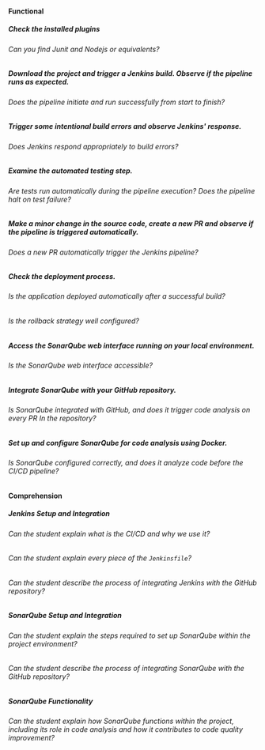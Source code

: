 #### Functional

##### Check the installed plugins

###### Can you find Junit and Nodejs or equivalents?

##### Download the project and trigger a Jenkins build. Observe if the pipeline runs as expected.

###### Does the pipeline initiate and run successfully from start to finish?

##### Trigger some intentional build errors and observe Jenkins' response.

###### Does Jenkins respond appropriately to build errors?

##### Examine the automated testing step.

###### Are tests run automatically during the pipeline execution? Does the pipeline halt on test failure?

##### Make a minor change in the source code, create a new PR and observe if the pipeline is triggered automatically.

###### Does a new PR automatically trigger the Jenkins pipeline?

##### Check the deployment process.

###### Is the application deployed automatically after a successful build?

###### Is the rollback strategy well configured?

##### Access the SonarQube web interface running on your local environment.

###### Is the SonarQube web interface accessible?

##### Integrate SonarQube with your GitHub repository.

###### Is SonarQube integrated with GitHub, and does it trigger code analysis on every PR In the repository?

##### Set up and configure SonarQube for code analysis using Docker.

###### Is SonarQube configured correctly, and does it analyze code before the CI/CD pipeline?

#### Comprehension

##### Jenkins Setup and Integration

###### Can the student explain what is the CI/CD and why we use it?

###### Can the student explain every piece of the `Jenkinsfile`?

###### Can the student describe the process of integrating Jenkins with the GitHub repository?

##### SonarQube Setup and Integration

###### Can the student explain the steps required to set up SonarQube within the project environment?

###### Can the student describe the process of integrating SonarQube with the GitHub repository?

##### SonarQube Functionality

###### Can the student explain how SonarQube functions within the project, including its role in code analysis and how it contributes to code quality improvement?
